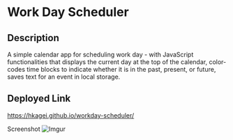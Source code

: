 # Work Day Scheduler

Description
-
A simple calendar app for scheduling work day - with JavaScript functionalities that displays the current day at the top of the calendar, color-codes time blocks to indicate whether it is in the past, present, or future, saves text for an event in local storage.

Deployed Link
-
https://hkagei.github.io/workday-scheduler/

Screenshot
![Imgur](https://i.imgur.com/u8irGCg.png)
